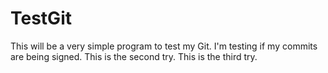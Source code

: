 # TestGit
This will be a very simple program to test my Git.
I'm testing if my commits are being signed.
This is the second try.
This is the third try.